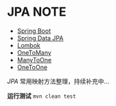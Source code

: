 # JPA NOTE

+ [Spring Boot](http://projects.spring.io/spring-boot/)
+ [Spring Data JPA](http://projects.spring.io/spring-data-jpa/)
+ [Lombok](https://projectlombok.org/)
+ [OneToMany](https://en.wikibooks.org/wiki/Java_Persistence/OneToMany)
+ [ManyToOne](https://en.wikibooks.org/wiki/Java_Persistence/ManyToOne)
+ [OneToOne](https://en.wikibooks.org/wiki/Java_Persistence/OneToOne)

*JPA* 常用映射方法整理，持续补充中...

**运行测试** ```mvn clean test```


